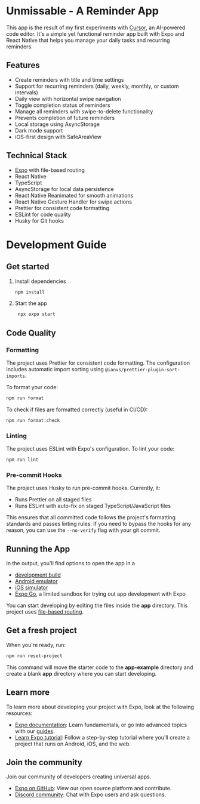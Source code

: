 # Unmissable - A Reminder App

This app is the result of my first experiments with [Cursor](https://cursor.sh), an AI-powered code editor. It's a simple yet functional reminder app built with Expo and React Native that helps you manage your daily tasks and recurring reminders.

## Features

- Create reminders with title and time settings
- Support for recurring reminders (daily, weekly, monthly, or custom intervals)
- Daily view with horizontal swipe navigation
- Toggle completion status of reminders
- Manage all reminders with swipe-to-delete functionality
- Prevents completion of future reminders
- Local storage using AsyncStorage
- Dark mode support
- iOS-first design with SafeAreaView

## Technical Stack

- [Expo](https://expo.dev) with file-based routing
- React Native
- TypeScript
- AsyncStorage for local data persistence
- React Native Reanimated for smooth animations
- React Native Gesture Handler for swipe actions
- Prettier for consistent code formatting
- ESLint for code quality
- Husky for Git hooks

# Development Guide

## Get started

1. Install dependencies

   ```bash
   npm install
   ```

2. Start the app

   ```bash
    npx expo start
   ```

## Code Quality

### Formatting

The project uses Prettier for consistent code formatting. The configuration includes automatic import sorting using `@ianvs/prettier-plugin-sort-imports`.

To format your code:

```bash
npm run format
```

To check if files are formatted correctly (useful in CI/CD):

```bash
npm run format:check
```

### Linting

The project uses ESLint with Expo's configuration. To lint your code:

```bash
npm run lint
```

### Pre-commit Hooks

The project uses Husky to run pre-commit hooks. Currently, it:
- Runs Prettier on all staged files
- Runs ESLint with auto-fix on staged TypeScript/JavaScript files

This ensures that all committed code follows the project's formatting standards and passes linting rules. If you need to bypass the hooks for any reason, you can use the `--no-verify` flag with your git commit.

## Running the App

In the output, you'll find options to open the app in a

- [development build](https://docs.expo.dev/develop/development-builds/introduction/)
- [Android emulator](https://docs.expo.dev/workflow/android-studio-emulator/)
- [iOS simulator](https://docs.expo.dev/workflow/ios-simulator/)
- [Expo Go](https://expo.dev/go), a limited sandbox for trying out app development with Expo

You can start developing by editing the files inside the **app** directory. This project uses [file-based routing](https://docs.expo.dev/router/introduction).

## Get a fresh project

When you're ready, run:

```bash
npm run reset-project
```

This command will move the starter code to the **app-example** directory and create a blank **app** directory where you can start developing.

## Learn more

To learn more about developing your project with Expo, look at the following resources:

- [Expo documentation](https://docs.expo.dev/): Learn fundamentals, or go into advanced topics with our [guides](https://docs.expo.dev/guides).
- [Learn Expo tutorial](https://docs.expo.dev/tutorial/introduction/): Follow a step-by-step tutorial where you'll create a project that runs on Android, iOS, and the web.

## Join the community

Join our community of developers creating universal apps.

- [Expo on GitHub](https://github.com/expo/expo): View our open source platform and contribute.
- [Discord community](https://chat.expo.dev): Chat with Expo users and ask questions.
